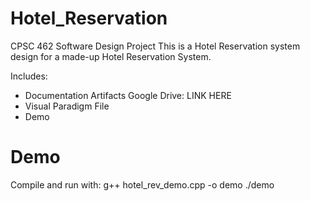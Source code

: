 # Hotel_Reservation
CPSC 462 Software Design Project
This is a Hotel Reservation system design for a made-up Hotel Reservation System.

Includes:
- Documentation Artifacts
Google Drive: LINK HERE
- Visual Paradigm File
- Demo

# Demo
Compile and run with:
g++ hotel_rev_demo.cpp -o demo
./demo

